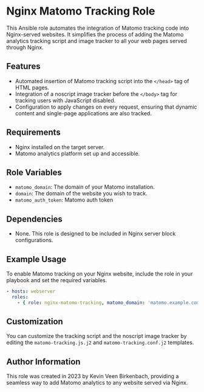 # Nginx Matomo Tracking Role

This Ansible role automates the integration of Matomo tracking code into Nginx-served websites. It simplifies the process of adding the Matomo analytics tracking script and image tracker to all your web pages served through Nginx.

## Features
- Automated insertion of Matomo tracking script into the `</head>` tag of HTML pages.
- Integration of a noscript image tracker before the `</body>` tag for tracking users with JavaScript disabled.
- Configuration to apply changes on every request, ensuring that dynamic content and single-page applications are also tracked.

## Requirements
- Nginx installed on the target server.
- Matomo analytics platform set up and accessible.

## Role Variables
- `matomo_domain`: The domain of your Matomo installation.
- `domain`: The domain of the website you wish to track.
- `matomo_auth_token`: Matomo auth token

## Dependencies
- None. This role is designed to be included in Nginx server block configurations.

## Example Usage
To enable Matomo tracking on your Nginx website, include the role in your playbook and set the required variables.

```yaml
- hosts: webserver
  roles:
    - { role: nginx-matomo-tracking, matomo_domain: 'matomo.example.com', base_domain: 'example.com', matomo_site_id: '1' }
```

## Customization
You can customize the tracking script and the noscript image tracker by editing the `matomo-tracking.js.j2` and `matomo-tracking.conf.j2` templates.

## Author Information
This role was created in 2023 by Kevin Veen Birkenbach, providing a seamless way to add Matomo analytics to any website served via Nginx.